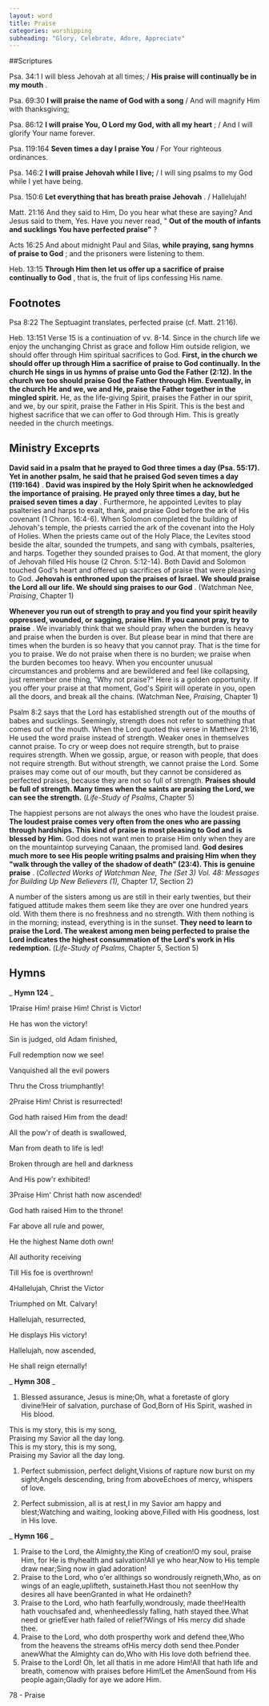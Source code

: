 ```yaml
---
layout: word
title: Praise
categories: worshipping
subheading: "Glory, Celebrate, Adore, Appreciate"
---
```


##Scriptures

Psa. 34:1 I will bless Jehovah at all times; / **His praise will continually be in my mouth** .

Psa. 69:30 **I will praise the name of God with a song** / And will magnify Him with thanksgiving;

Psa. 86:12 **I will praise You, O Lord my God, with all my heart** ; / And I will glorify Your name forever.

Psa. 119:164 **Seven times a day I praise You** / For Your righteous ordinances.

Psa. 146:2 **I will praise Jehovah while I live;** / I will sing psalms to my God while I yet have being.

Psa. 150:6 **Let everything that has breath praise Jehovah** . / Hallelujah!

Matt. 21:16 And they said to Him, Do you hear what these are saying? And Jesus said to them, Yes. Have you never read, " **Out of the mouth of infants and sucklings You have perfected praise"** ?

Acts 16:25 And about midnight Paul and Silas, **while praying, sang hymns of praise to God** ; and the prisoners were listening to them.

Heb. 13:15 **Through Him then let us offer up a sacrifice of praise continually to God** , that is, the fruit of lips confessing His name.

## Footnotes

Psa 8:22 The Septuagint translates, perfected praise (cf. Matt. 21:16).

Heb. 13:151 Verse 15 is a continuation of vv. 8-14. Since in the church life we enjoy the unchanging Christ as grace and follow Him outside religion, we should offer through Him spiritual sacrifices to God. **First, in the church we should offer up through Him a sacrifice of praise to God continually. In the church He sings in us hymns of praise unto God the Father (2:12). In the church we too should praise God the Father through Him. Eventually, in the church He and we, we and He, praise the Father together in the mingled spirit.** He, as the life-giving Spirit, praises the Father in our spirit, and we, by our spirit, praise the Father in His Spirit. This is the best and highest sacrifice that we can offer to God through Him. This is greatly needed in the church meetings.

## Ministry Exceprts

**David said in a psalm that he prayed to God three times a day (Psa. 55:17). Yet in another psalm, he said that he praised God seven times a day (119:164)** . **David was inspired by the Holy Spirit when he acknowledged the importance of praising. He prayed only three times a day, but he praised seven times a day** . Furthermore, he appointed Levites to play psalteries and harps to exalt, thank, and praise God before the ark of His covenant (1 Chron. 16:4-6). When Solomon completed the building of Jehovah's temple, the priests carried the ark of the covenant into the Holy of Holies. When the priests came out of the Holy Place, the Levites stood beside the altar, sounded the trumpets, and sang with cymbals, psalteries, and harps. Together they sounded praises to God. At that moment, the glory of Jehovah filled His house (2 Chron. 5:12-14). Both David and Solomon touched God's heart and offered up sacrifices of praise that were pleasing to God. **Jehovah is enthroned upon the praises of Israel. We should praise the Lord all our life. We should sing praises to our God** . (Watchman Nee, _Praising_, Chapter 1)

**Whenever you run out of strength to pray and you find your spirit heavily oppressed, wounded, or sagging, praise Him. If you cannot pray, try to praise** . We invariably think that we should pray when the burden is heavy and praise when the burden is over. But please bear in mind that there are times when the burden is so heavy that you cannot pray. That is the time for you to praise. We do not praise when there is no burden; we praise when the burden becomes too heavy. When you encounter unusual circumstances and problems and are bewildered and feel like collapsing, just remember one thing, "Why not praise?" Here is a golden opportunity. If you offer your praise at that moment, God's Spirit will operate in you, open all the doors, and break all the chains. (Watchman Nee, _Praising_, Chapter 1)

Psalm 8:2 says that the Lord has established strength out of the mouths of babes and sucklings. Seemingly, strength does not refer to something that comes out of the mouth. When the Lord quoted this verse in Matthew 21:16, He used the word praise instead of strength. Weaker ones in themselves cannot praise. To cry or weep does not require strength, but to praise requires strength. When we gossip, argue, or reason with people, that does not require strength. But without strength, we cannot praise the Lord. Some praises may come out of our mouth, but they cannot be considered as perfected praises, because they are not so full of strength. **Praises should be full of strength. Many times when the saints are praising the Lord, we can see the strength.** (_Life-Study of Psalms_, Chapter 5)

The happiest persons are not always the ones who have the loudest praise. **The loudest praise comes very often from the ones who are passing through hardships. This kind of praise is most pleasing to God and is blessed by Him.** God does not want men to praise Him only when they are on the mountaintop surveying Canaan, the promised land. **God desires much more to see His people writing psalms and praising Him when they "walk through the valley of the shadow of death" (23:4). This is genuine praise** . (_Collected Works of Watchman Nee, The (Set 3) Vol. 48: Messages for Building Up New Believers (1),_ Chapter 17, Section 2)

A number of the sisters among us are still in their early twenties, but their fatigued attitude makes them seem like they are over one hundred years old. With them there is no freshness and no strength. With them nothing is in the morning; instead, everything is in the sunset. **They need to learn to praise the Lord. The weakest among men being perfected to praise the Lord indicates the highest consummation of the Lord's work in His redemption.** (_Life-Study of Psalms,_ Chapter 5, Section 5)

## Hymns

_ **Hymn 124** _

1Praise Him! praise Him! Christ is Victor!

He has won the victory!

Sin is judged, old Adam finished,

Full redemption now we see!

Vanquished all the evil powers

Thru the Cross triumphantly!

2Praise Him! Christ is resurrected!

God hath raised Him from the dead!

All the pow'r of death is swallowed,

Man from death to life is led!

Broken through are hell and darkness

And His pow'r exhibited!

3Praise Him' Christ hath now ascended!

God hath raised Him to the throne!

Far above all rule and power,

He the highest Name doth own!

All authority receiving

Till His foe is overthrown!

4Hallelujah, Christ the Victor

Triumphed on Mt. Calvary!

Hallelujah, resurrected,

He displays His victory!

Hallelujah, now ascended,

He shall reign eternally!

_ **Hymn 308** _

1. Blessed assurance, Jesus is mine;Oh, what a foretaste of glory divine!Heir of salvation, purchase of God,Born of His Spirit, washed in His blood.

This is my story, this is my song,  
Praising my Savior all the day long.  
This is my story, this is my song,  
Praising my Savior all the day long.

1. Perfect submission, perfect delight,Visions of rapture now burst on my sight;Angels descending, bring from aboveEchoes of mercy, whispers of love.

1. Perfect submission, all is at rest,I in my Savior am happy and blest;Watching and waiting, looking above,Filled with His goodness, lost in His love.

_ **Hymn 166** _

1. Praise to the Lord, the Almighty,the King of creation!O my soul, praise Him, for He is thyhealth and salvation!All ye who hear,Now to His temple draw near;Sing now in glad adoration!
2. Praise to the Lord, who o'er allthings so wondrously reigneth,Who, as on wings of an eagle,uplifteth, sustaineth.Hast thou not seenHow thy desires all have beenGranted in what He ordaineth?
3. Praise to the Lord, who hath fearfully,wondrously, made thee!Health hath vouchsafed and, whenheedlessly falling, hath stayed thee.What need or griefEver hath failed of relief?Wings of His mercy did shade thee.
4. Praise to the Lord, who doth prosperthy work and defend thee,Who from the heavens the streams ofHis mercy doth send thee.Ponder anewWhat the Almighty can do,Who with His love doth befriend thee.
5. Praise to the Lord! Oh, let all thatis in me adore Him!All that hath life and breath, comenow with praises before Him!Let the AmenSound from His people again;Gladly for aye we adore Him.

78 - Praise
